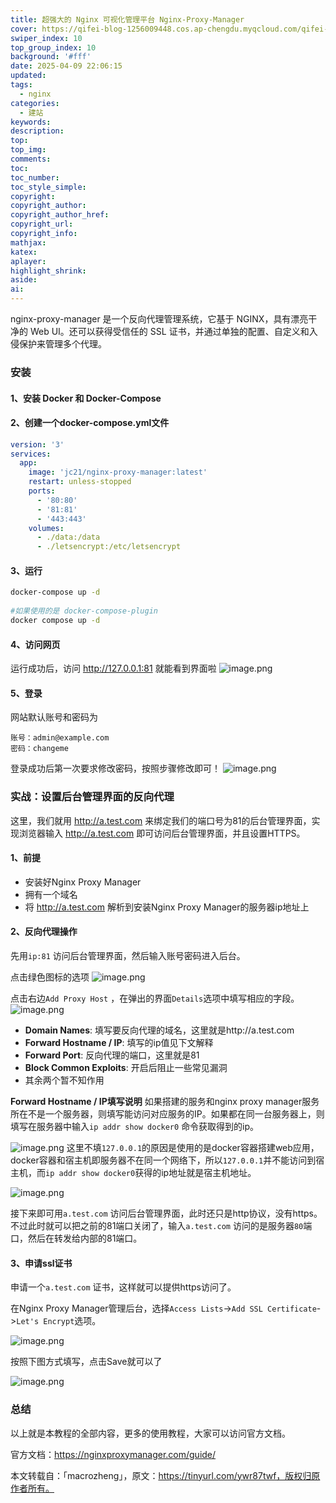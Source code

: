 ```yaml
---
title: 超强大的 Nginx 可视化管理平台 Nginx-Proxy-Manager
cover: https://qifei-blog-1256009448.cos.ap-chengdu.myqcloud.com/qifei-blog/20241119225221.png
swiper_index: 10
top_group_index: 10
background: '#fff'
date: 2025-04-09 22:06:15
updated:
tags:
  - nginx
categories:
  - 建站
keywords:
description:
top:
top_img:
comments:
toc:
toc_number:
toc_style_simple:
copyright:
copyright_author:
copyright_author_href:
copyright_url:
copyright_info:
mathjax:
katex:
aplayer:
highlight_shrink:
aside:
ai:
---
```



nginx-proxy-manager 是一个反向代理管理系统，它基于 NGINX，具有漂亮干净的 Web UI。还可以获得受信任的 SSL 证书，并通过单独的配置、自定义和入侵保护来管理多个代理。

### 安装

#### 1、安装 Docker 和 Docker-Compose

#### 2、创建一个docker-compose.yml文件
```yml
version: '3'
services:
  app:
    image: 'jc21/nginx-proxy-manager:latest'
    restart: unless-stopped
    ports:
      - '80:80'
      - '81:81'
      - '443:443'
    volumes:
      - ./data:/data
      - ./letsencrypt:/etc/letsencrypt
```
#### 3、运行
```bash
docker-compose up -d
 
#如果使用的是 docker-compose-plugin
docker compose up -d
```
#### 4、访问网页
运行成功后，访问 http://127.0.0.1:81 就能看到界面啦
![image.png](https://qifei-blog-1256009448.cos.ap-chengdu.myqcloud.com/qifei-blog/20241119225221.png)
#### 5、登录
网站默认账号和密码为
```
账号：admin@example.com
密码：changeme
```
登录成功后第一次要求修改密码，按照步骤修改即可！
![image.png](https://qifei-blog-1256009448.cos.ap-chengdu.myqcloud.com/qifei-blog/20241119225327.png)
### 实战：设置后台管理界面的反向代理
这里，我们就用 http://a.test.com 来绑定我们的端口号为81的后台管理界面，实现浏览器输入 http://a.test.com 即可访问后台管理界面，并且设置HTTPS。

#### 1、前提

- 安装好Nginx Proxy Manager
- 拥有一个域名
- 将 http://a.test.com 解析到安装Nginx Proxy Manager的服务器ip地址上
#### 2、反向代理操作

先用`ip:81` 访问后台管理界面，然后输入账号密码进入后台。

点击绿色图标的选项
![image.png](https://qifei-blog-1256009448.cos.ap-chengdu.myqcloud.com/qifei-blog/20241119231731.png)
  
点击右边`Add Proxy Host` ，在弹出的界面`Details`选项中填写相应的字段。
![image.png](https://qifei-blog-1256009448.cos.ap-chengdu.myqcloud.com/qifei-blog/20241119231751.png)
- **Domain Names**: 填写要反向代理的域名，这里就是http://a.test.com
- **Forward Hostname / IP**: 填写的ip值见下文解释
- **Forward Port**: 反向代理的端口，这里就是81
- **Block Common Exploits**: 开启后阻止一些常见漏洞
- 其余两个暂不知作用

**Forward Hostname / IP填写说明**
如果搭建的服务和nginx proxy manager服务所在不是一个服务器，则填写能访问对应服务的IP。如果都在同一台服务器上，则填写在服务器中输入`ip addr show docker0` 命令获取得到的ip。

![image.png](https://qifei-blog-1256009448.cos.ap-chengdu.myqcloud.com/qifei-blog/20241119231828.png)
这里不填`127.0.0.1`的原因是使用的是docker容器搭建web应用，docker容器和宿主机即服务器不在同一个网络下，所以`127.0.0.1`并不能访问到宿主机，而`ip addr show docker0`获得的ip地址就是宿主机地址。

![image.png](https://qifei-blog-1256009448.cos.ap-chengdu.myqcloud.com/qifei-blog/20241119231857.png)

接下来即可用`a.test.com` 访问后台管理界面，此时还只是http协议，没有https。不过此时就可以把之前的81端口关闭了，输入`a.test.com` 访问的是服务器`80`端口，然后在转发给内部的81端口。

#### 3、申请ssl证书

申请一个`a.test.com` 证书，这样就可以提供https访问了。

在Nginx Proxy Manager管理后台，选择`Access Lists`->`Add SSL Certificate`->`Let's Encrypt`选项。

![image.png](https://qifei-blog-1256009448.cos.ap-chengdu.myqcloud.com/qifei-blog/20241119231921.png)

按照下图方式填写，点击Save就可以了

![image.png](https://qifei-blog-1256009448.cos.ap-chengdu.myqcloud.com/qifei-blog/20241119231933.png)

### 总结

以上就是本教程的全部内容，更多的使用教程，大家可以访问官方文档。

官方文档：https://nginxproxymanager.com/guide/

本文转载自：「macrozheng」，原文：https://tinyurl.com/ywr87twf，版权归原作者所有。